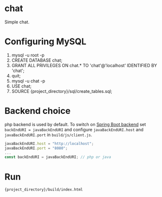 # chat

Simple chat.

# Configuring MySQL

1. mysql -u root -p
2. CREATE DATABASE chat;
3. GRANT ALL PRIVILEGES ON chat.\* TO 'chat'@'localhost' IDENTIFIED BY 'chat';
4. quit;
5. mysql -u chat -p
6. USE chat;
7. SOURCE {project_directory}/sql/create_tables.sql;

# Backend choice

php backend is used by default. To switch on [Spring Boot backend][] set
`backEndURI = javaBackEndURI` and configure `javaBackEndURI.host` and
`javaBackEndURI.port` in `build/js/client.js`.

```JavaScript
javaBackEndURI.host = "http://localhost";
javaBackEndURI.port = "8080";
...
const backEndURI = javaBackEndURI; // php or java
```

# Run

`{project_directory}/build/index.html`

[Spring Boot backend]: https://github.com/Kirill-Bugaev/springboot-chat-backend
